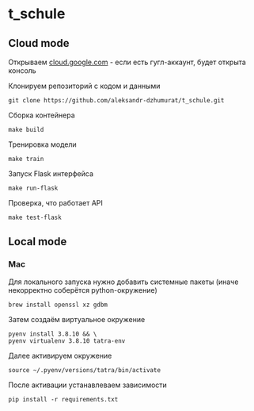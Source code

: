 # t_schule

## Cloud mode


Открываем [cloud.google.com](https://cloud.google.com/free) - если есть гугл-аккаунт, будет открыта консоль

Клонируем репозиторий с кодом и данными
```shell
git clone https://github.com/aleksandr-dzhumurat/t_schule.git
```


Сборка контейнера

```shell
make build
```

Тренировка модели
```shell
make train
```

Запуск Flask интерфейса
```shell
make run-flask
```

Проверка, что работает API

```shell
make test-flask
```

## Local mode

### Mac

Для локального запуска нужно добавить системные пакеты (иначе некорректно соберётся python-окружение)
```shell
brew install openssl xz gdbm
```

Затем создаём виртуальное окружение

```shell
pyenv install 3.8.10 && \
pyenv virtualenv 3.8.10 tatra-env
```

Далее активируем окружение
```shell
source ~/.pyenv/versions/tatra/bin/activate
```

После активации устанавлеваем зависимости
```shell
pip install -r requirements.txt
```

